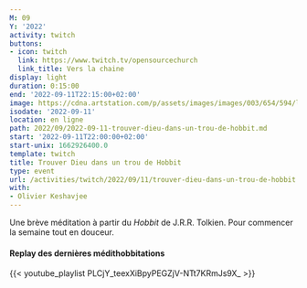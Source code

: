 ```yaml
---
M: 09
Y: '2022'
activity: twitch
buttons:
- icon: twitch
  link: https://www.twitch.tv/opensourcechurch
  link_title: Vers la chaine
display: light
duration: 0:15:00
end: '2022-09-11T22:15:00+02:00'
image: https://cdna.artstation.com/p/assets/images/images/003/654/594/large/sam-robberechts-finalrender1.jpg
isodate: '2022-09-11'
location: en ligne
path: 2022/09/2022-09-11-trouver-dieu-dans-un-trou-de-hobbit.md
start: '2022-09-11T22:00:00+02:00'
start-unix: 1662926400.0
template: twitch
title: Trouver Dieu dans un trou de Hobbit
type: event
url: /activities/twitch/2022/09/11/trouver-dieu-dans-un-trou-de-hobbit
with:
- Olivier Keshavjee
---
```

Une brève méditation à partir du *Hobbit* de J.R.R. Tolkien. Pour commencer la semaine tout en douceur.



#### Replay des dernières médithobbitations

{{< youtube_playlist PLCjY_teexXiBpyPEGZjV-NTt7KRmJs9X_ >}}